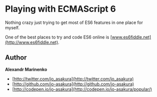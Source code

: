 # Playing with ECMAScript 6

Nothing crazy just trying to get most of ES6 features in one place for myself.

One of the best places to try and code ES6 online is [www.es6fiddle.net](http://www.es6fiddle.net).

## Author

**Alexandr Marinenko**

+ [http://twitter.com/jo_asakura](http://twitter.com/jo_asakura)
+ [http://github.com/jo-asakura](http://github.com/jo-asakura)
+ [http://codepen.io/jo-asakura](http://codepen.io/jo-asakura/popular/)